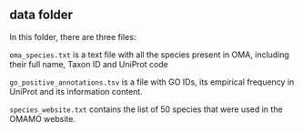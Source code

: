 



## data folder



In this folder, there are three files:

`oma_species.txt` is a text file with all the species present in OMA, including their full name, Taxon ID and UniProt code

`go_positive_annotations.tsv` is a file with GO IDs, its empirical frequency in UniProt and its information content.


`species_website.txt` contains the list of 50 species that were used in the OMAMO website. 

